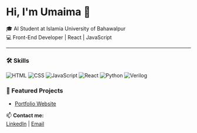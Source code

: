 # Hi, I'm Umaima 👋  

🎓 AI Student at Islamia University of Bahawalpur  
💻 Front-End Developer | React | JavaScript  

---

### 🛠️ Skills  
![HTML](https://img.shields.io/badge/HTML5-E34F26?style=flat&logo=html5&logoColor=white)
![CSS](https://img.shields.io/badge/CSS3-1572B6?style=flat&logo=css3&logoColor=white)
![JavaScript](https://img.shields.io/badge/JavaScript-F7DF1E?style=flat&logo=javascript&logoColor=black)
![React](https://img.shields.io/badge/React-20232A?style=flat&logo=react&logoColor=61DAFB)
![Python](https://img.shields.io/badge/Python-3776AB?style=flat&logo=python&logoColor=white)
![Verilog](https://img.shields.io/badge/Verilog-000000?style=flat&logoColor=white)


### 📌 Featured Projects  
- [Portfolio Website]((https://lnkd.in/eGMaAUpR))


📫 **Contact me:**  
[LinkedIn](https://www.linkedin.com/in/umaima-zainab-8bb76732a/) | [Email](mailto:umaimazainab429@gmail.com)
